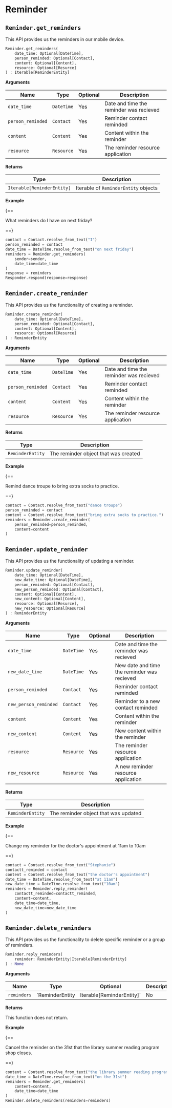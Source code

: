 # Reminder

## `Reminder.get_reminders`

This API provides us the reminders in our mobile device.

``` py
Reminder.get_reminders(
    date_time: Optional[DateTime],
    person_reminded: Optional[Contact],
    content: Optional[Content],
    resource: Optional[Resurce]
) : Iterable[ReminderEntity]
```

**Arguments**

| Name          | Type          | Optional  | Description                              |
| ------------- | --------------| --------- | ---------------------------------------- |
| `date_time`        | `DateTime`  | Yes        | Date and time the reminder was recieved        |
| `person_reminded`        | `Contact`  | Yes        | Reminder contact reminded        |
| `content`        | `Content`  | Yes        | Content within the reminder        |
| `resource`        | `Resource`  | Yes        | The reminder resource application |

**Returns**

| Type          | Description       |
| ------------- | ----------------- |
| `Iterable[ReminderEntity]`    | Iterable of `ReminderEntity` objects |

**Example**

{==

What reminders do I have on next friday?

==}

``` py
contact = Contact.resolve_from_text("I")
person_reminded = contact
date_time = DateTime.resolve_from_text("on next friday")
reminders = Reminder.get_reminders(
    sender=sender,
    date_time=date_time
)
response = reminders
Responder.respond(response=response)
```

## `Reminder.create_reminder`

This API provides us the functionality of creating a reminder.

``` py
Reminder.create_reminder(
    date_time: Optional[DateTime],
    person_reminded: Optional[Contact],
    content: Optional[Content],
    resource: Optional[Resurce]
) : ReminderEntity
```

**Arguments**

| Name          | Type          | Optional  | Description                              |
| ------------- | --------------| --------- | ---------------------------------------- |
| `date_time`        | `DateTime`  | Yes        | Date and time the reminder was recieved        |
| `person_reminded`        | `Contact`  | Yes        | Reminder contact reminded        |
| `content`        | `Content`  | Yes        | Content within the reminder        |
| `resource`        | `Resource`  | Yes        | The reminder resource application |

**Returns**

| Type          | Description       |
| ------------- | ----------------- |
| `ReminderEntity`    | The reminder object that was created |

**Example**

{==

Remind dance troupe to bring extra socks to practice.

==}

``` py
contact = Contact.resolve_from_text("dance troupe")
person_reminded = contact
content = Content.resolve_from_text("bring extra socks to practice.")
reminders = Reminder.create_reminder(
    person_reminded=person_reminded,
    content=content
)
```

## `Reminder.update_reminder`

This API provides us the functionality of updating a reminder.

``` py
Reminder.update_reminder(
    date_time: Optional[DateTime],
    new_date_time: Optional[DateTime],
    person_reminded: Optional[Contact],
    new_person_reminded: Optional[Contact],
    content: Optional[Content],
    new_content: Optional[Content],
    resource: Optional[Resurce],
    new_resource: Optional[Resurce]
) : ReminderEntity
```

**Arguments**

| Name          | Type          | Optional  | Description                              |
| ------------- | --------------| --------- | ---------------------------------------- |
| `date_time`        | `DateTime`  | Yes        | Date and time the reminder was recieved        |
| `new_date_time`        | `DateTime`  | Yes        | New date and time the reminder was recieved        |
| `person_reminded`        | `Contact`  | Yes        | Reminder contact reminded        |
| `new_person_reminded`        | `Contact`  | Yes        | Reminder to a new contact reminded        |
| `content`        | `Content`  | Yes        | Content within the reminder        |
| `new_content`        | `Content`  | Yes        | New content within the reminder        |
| `resource`        | `Resource`  | Yes        | The reminder resource application |
| `new_resource`        | `Resource`  | Yes        | A new reminder resource application |

**Returns**

| Type          | Description       |
| ------------- | ----------------- |
| `ReminderEntity`    | The reminder object that was updated |

**Example**

{==

Change my reminder for the doctor's appointment at 11am to 10am

==}

``` py
contact = Contact.resolve_from_text("Stephanie")
contactt_reminded = contact
content = Content.resolve_from_text("the doctor's appointment")
date_time = DateTime.resolve_from_text("at 11am")
new_date_time = DateTime.resolve_from_text("10am")
reminders = Reminder.reply_reminder(
    contactt_reminded=contactt_reminded,
    content=content,
    date_time=date_time,
    new_date_time=new_date_time
)
```

## `Reminder.delete_reminders`

This API provides us the functionality to delete specific reminder or a group of reminders.

``` py
Reminder.reply_reminders(
    reminder: ReminderEntity|Iterable[ReminderEntity]
) : None
```

**Arguments**

| Name          | Type          | Optional  | Description                              |
| ------------- | --------------| --------- | ---------------------------------------- |
| `reminders`        | `ReminderEntity|Iterable[ReminderEntity]`  | No        | A specific reminder to delete or an iterable that upon iteration - deletes every reminder       |

**Returns**

This function does not return.

**Example**

{==

Cancel the reminder on the 31st that the library summer reading program shop closes.

==}

``` py
content = Content.resolve_from_text("the library summer reading program shop closes")
date_time = DateTime.resolve_from_text("on the 31st")
reminders = Reminder.get_reminders(
    content=content,
    date_time=date_time
)
Reminder.delete_reminders(reminders=reminders)
```
